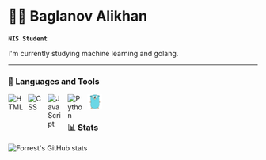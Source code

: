 # 👨‍💻 Baglanov Alikhan

**`NIS Student`**

I'm currently studying machine learning and golang.



---

### 🧰 Languages and Tools

<head>
  <link rel="icon" href="https://s3.amazonaws.com/pix.iemoji.com/images/emoji/apple/ios-12/256/man-technologist.png">
  <title>Baglanov Alikhan</title>
</head>
<img align="left" alt="HTML" width="30px" style="padding-right:10px;" src="https://cdn.jsdelivr.net/gh/devicons/devicon/icons/html5/html5-plain.svg" />
<img align="left" alt="CSS" width="30px" style="padding-right:10px;" src="https://cdn.jsdelivr.net/gh/devicons/devicon/icons/css3/css3-plain.svg" />
<img align="left" alt="JavaScript" width="30px" style="padding-right:10px;" src="https://cdn.jsdelivr.net/gh/devicons/devicon/icons/javascript/javascript-plain.svg" />
<img align="left" alt="Python" width="30px" style="padding-right:10px;" src="https://cdn.jsdelivr.net/gh/devicons/devicon/icons/python/python-plain.svg" />
<img align="left" alt="Golang" width="30px" style="padding-right:10px;" src="https://github.com/devicons/devicon/blob/v2.15.1/icons/go/go-original.svg" />

<br />

#


### 📊 Stats

![Forrest's GitHub stats](https://github-readme-stats.vercel.app/api?username=rendizi&show_icons=true&theme=gruvbox)

